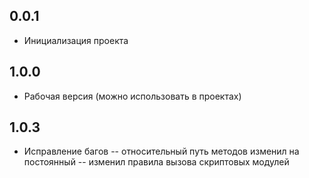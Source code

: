 ## 0.0.1

- Инициализация проекта

## 1.0.0

- Рабочая версия (можно использовать в проектах)

## 1.0.3

- Исправление багов
-- относительный путь методов изменил на постоянный
-- изменил правила вызова скриптовых модулей
